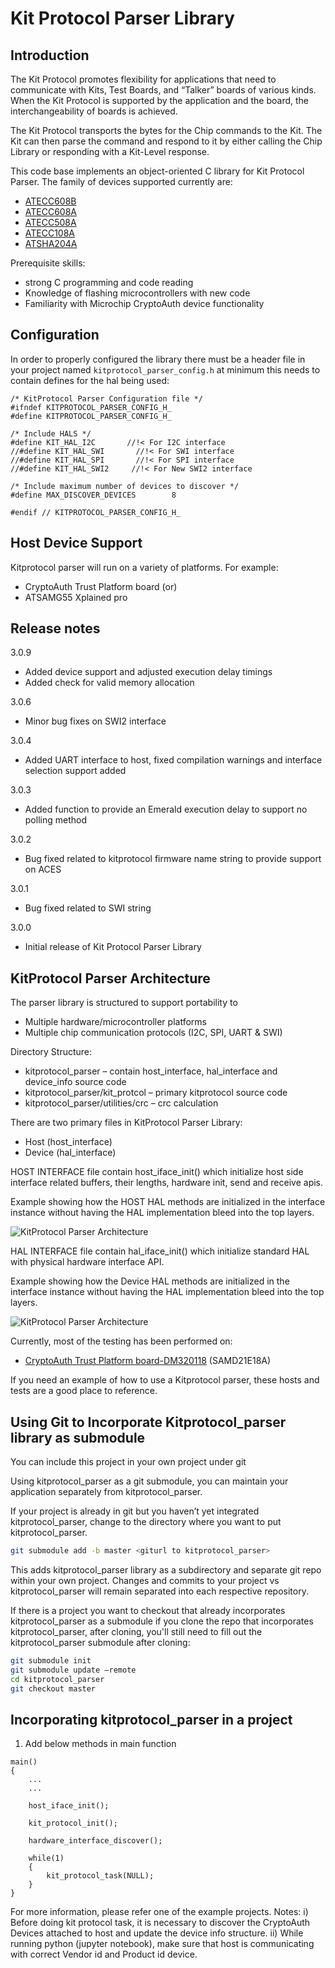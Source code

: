 Kit Protocol Parser Library
====================================================

Introduction
------------------------
The Kit Protocol promotes flexibility for applications that need to communicate with Kits,
Test Boards, and “Talker” boards of various kinds. When the Kit Protocol is supported by the application
and the board, the interchangeability of boards is achieved.

The Kit Protocol transports the bytes for the Chip commands to the Kit. The Kit can then parse the
command and respond to it by either calling the Chip Library or responding with a Kit-Level response.

This code base implements an object-oriented C library for Kit Protocol Parser.
The family of devices supported currently are:

- [ATECC608B](http://www.microchip.com/ATECC608B)
- [ATECC608A](http://www.microchip.com/ATECC608A)
- [ATECC508A](http://www.microchip.com/ATECC508A)
- [ATECC108A](http://www.microchip.com/ATECC108A)
- [ATSHA204A](http://www.microchip.com/ATSHA204A)

Prerequisite skills:
  - strong C programming and code reading
  - Knowledge of flashing microcontrollers with new code
  - Familiarity with Microchip CryptoAuth device functionality



Configuration
-----------
In order to properly configured the library there must be a header file in your
project named `kitprotocol_parser_config.h` at minimum this needs to contain defines for the
hal being used:

```
/* KitProtocol Parser Configuration file */
#ifndef KITPROTOCOL_PARSER_CONFIG_H_
#define KITPROTOCOL_PARSER_CONFIG_H_

/* Include HALS */
#define KIT_HAL_I2C       //!< For I2C interface
//#define KIT_HAL_SWI       //!< For SWI interface
//#define KIT_HAL_SPI       //!< For SPI interface
//#define KIT_HAL_SWI2     //!< For New SWI2 interface

/* Include maximum number of devices to discover */
#define MAX_DISCOVER_DEVICES        8

#endif // KITPROTOCOL_PARSER_CONFIG_H_
```

Host Device Support
-------------------------
Kitprotocol parser will run on a variety of platforms.
For example:
- CryptoAuth Trust Platform board (or)
- ATSAMG55 Xplained pro

Release notes
-----------
 3.0.9
  - Added device support and adjusted execution delay timings
  - Added check for valid memory allocation

 3.0.6
  - Minor bug fixes on SWI2 interface

 3.0.4
  - Added UART interface to host, fixed compilation warnings and interface selection support added

 3.0.3
  - Added function to provide an Emerald execution delay to support no polling method

 3.0.2
  - Bug fixed related to kitprotocol firmware name string to provide support on ACES

 3.0.1
  - Bug fixed related to SWI string

 3.0.0
  - Initial release of Kit Protocol Parser Library


KitProtocol Parser Architecture
---------------------------------
The parser library is structured to support portability to
  - Multiple hardware/microcontroller platforms
  - Multiple chip communication protocols (I2C, SPI, UART & SWI)

Directory Structure:
  - kitprotocol_parser – contain host_interface, hal_interface and device_info source code
  - kitprotocol_parser/kit_protcol – primary kitprotocol source code
  - kitprotocol_parser/utilities/crc – crc calculation

There are two primary files in KitProtocol Parser Library:
  - Host (host_interface)
  - Device (hal_interface)

HOST INTERFACE file contain host_iface_init() which initialize host side interface related buffers,
their lengths, hardware init, send and receive apis.

Example showing how the HOST HAL methods are initialized in the interface instance without having
the HAL implementation bleed into the top layers.

![KitProtocol Parser Architecture](./docs/kitprotocol_parser_host_interface.PNG "KitProtocol Parser Host Interface" )

HAL INTERFACE file contain hal_iface_init() which initialize standard HAL with physical hardware interface API.

Example showing how the Device HAL methods are initialized in the interface instance without having
the HAL implementation bleed into the top layers.

![KitProtocol Parser Architecture](./docs/kitprotocol_parser_hal_interface.PNG "KitProtocol Parser Hal Interface" )

Currently, most of the testing has been performed on:
  - [CryptoAuth Trust Platform board-DM320118](https://www.microchip.com/developmenttools/productdetails/DM320118) (SAMD21E18A)

If you need an example of how to use a Kitprotocol parser, these hosts and tests are a good place to reference.

Using Git to Incorporate Kitprotocol_parser library as submodule
------------------------------------------------------------------
You can include this project in your own project under git

Using kitprotocol_parser as a git submodule, you can maintain your application separately from kitprotocol_parser.

If your project is already in git but you haven’t yet integrated kitprotocol_parser, change to the directory
where you want to put kitprotocol_parser.

```bash
git submodule add -b master <giturl to kitprotocol_parser>
```

This adds kitprotocol_parser library as a subdirectory and separate git repo within your own project.
Changes and commits to your project vs kitprotocol_parser will remain separated into each respective repository.

If there is a project you want to checkout that already incorporates kitprotocol_parser as a submodule
if you clone the repo that incorporates kitprotocol_parser, after cloning, you'll still need to fill out the
kitprotocol_parser submodule after cloning:

```bash
git submodule init
git submodule update –remote
cd kitprotocol_parser
git checkout master
```

Incorporating kitprotocol_parser in a project
-----------------------------------------------

1) Add below methods in main function

  ```
  main()
  {
      ...
      ...

      host_iface_init();

      kit_protocol_init();

      hardware_interface_discover();

      while(1)
      {
          kit_protocol_task(NULL);
      }
  }
  ```

For more information, please refer one of the example projects.
Notes: i)  Before doing kit protocol task, it is necessary to discover the CryptoAuth Devices attached to host
           and update the device info structure.
       ii) While running python (jupyter notebook), make sure that host is communicating with correct Vendor id
           and Product id device.

